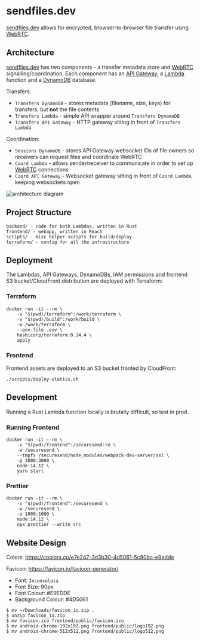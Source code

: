 # sendfiles.dev

[sendfiles.dev](https://sendfiles.dev) allows for encrypted, browser-to-browser file transfer using [WebRTC](https://webrtc.org).


## Architecture

[sendfiles.dev](https://sendfiles.dev) has two components - a transfer metadata store and [WebRTC](https://webrtc.org) signalling/coordination. Each component has an [API Gateway](https://aws.amazon.com/api-gateway/), a [Lambda](https://aws.amazon.com/lambda/) function and a [DynamoDB](https://aws.amazon.com/dynamodb/) database.

Transfers:
  - `Transfers DynamoDB` - stores metadata (filename, size, keys) for transfers, but **not** the file contents
  - `Transfers Lambda` - simple API wrapper around `Transfers DynamoDB`
  - `Transfers API Gateway` - HTTP gateway sitting in front of `Transfers Lambda`

Coordination:
  - `Sessions DynamoDB` - stores API Gateway websocket IDs of file owners so receivers can request files and coordinate WebRTC
  - `Coord Lambda` - allows sender/receiver to communicate in order to set up [WebRTC](https://webrtc.org) connections
  - `Coord API Gateway` - Websocket gateway sitting in front of `Coord Lambda`, keeping websockets open

![architecture diagram](https://sendfiles.dev/architecutre.png)


## Project Structure
```
backend/ - code for both Lambdas, written in Rust
frontend/ - webapp, written in React
scripts/ - misc helper scripts for build/deploy
terraform/ - config for all the infrastructure
```


## Deployment

The Lambdas, API Gateways, DynamoDBs, IAM permissions and frontend S3 bucket/CloudFront distribution are deployed with Terraform:

### Terraform

```shell
docker run -it --rm \
    -v "$(pwd)/terraform":/work/terraform \
    -v "$(pwd)/build":/work/build \
    -w /work/terraform \
    --env-file .env \
    hashicorp/terraform:0.14.4 \
    apply
```

### Frontend

Frontend assets are deployed to an S3 bucket fronted by CloudFront:
```shell
./scripts/deploy-statics.sh
```


## Development

Running a Rust Lambda function locally is brutally difficult, so test in prod.

### Running Frontend
```shell
docker run -it --rm \
    -v "$(pwd)/frontend":/securesend:ro \
    -w /securesend \
    --tmpfs /securesend/node_modules/webpack-dev-server/ssl \
    -p 3000:3000 \
    node:14.12 \
    yarn start
```

### Prettier
```shell
docker run -it --rm \
    -v "$(pwd)/frontend":/securesend \
    -w /securesend \
    -u 1000:1000 \
    node:14.12 \
    npx prettier --write src
```


## Website Design

Colors: https://coolors.co/e7e247-3d3b30-4d5061-5c80bc-e9edde

Favicon: https://favicon.io/favicon-generator/
  - Font: `Inconsolata`
  - Font Size: 90px
  - Font Colour: #E9EDDE
  - Background Colour: #4D5061

```shell
$ mv ~/Downloads/favicon_io.zip .
$ unzip favicon_io.zip
$ mv favicon.ico frontend/public/favicon.ico
$ mv android-chrome-192x192.png frontend/public/logo192.png
$ mv android-chrome-512x512.png frontend/public/logo512.png
```
